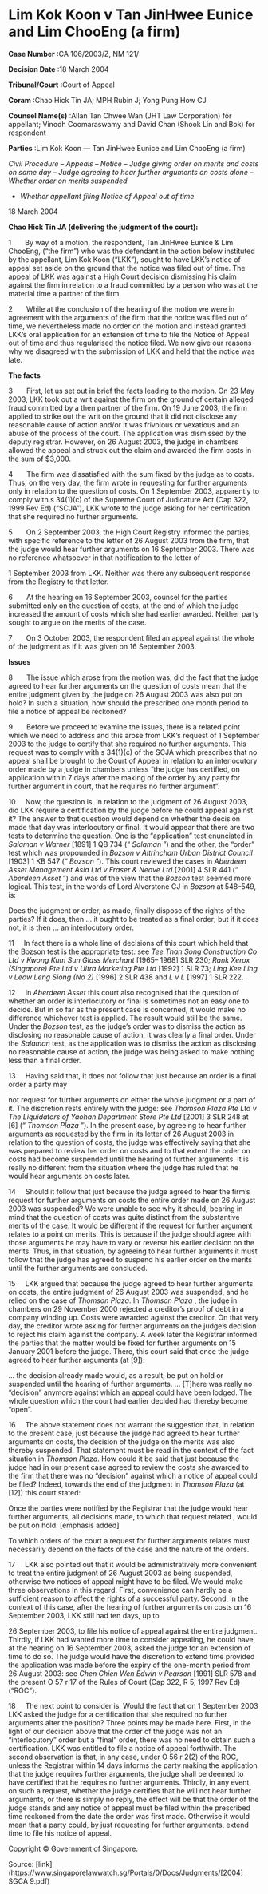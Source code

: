 # Lim Kok Koon v Tan JinHwee Eunice and Lim ChooEng (a firm) 



**Case Number** :CA 106/2003/Z, NM 121/ 

**Decision Date** :18 March 2004 

**Tribunal/Court** :Court of Appeal 

**Coram** :Chao Hick Tin JA; MPH Rubin J; Yong Pung How CJ 

**Counsel Name(s)** :Allan Tan Chwee Wan (JHT Law Corporation) for appellant; Vinodh Coomaraswamy and David Chan (Shook Lin and Bok) for respondent 

**Parties** :Lim Kok Koon — Tan JinHwee Eunice and Lim ChooEng (a firm) 

_Civil Procedure_ – _Appeals_ – _Notice_ – _Judge giving order on merits and costs on same day_ – _Judge agreeing to hear further arguments on costs alone_ – _Whether order on merits suspended_ 

- _Whether appellant filing Notice of Appeal out of time_ 

18 March 2004 

**Chao Hick Tin JA (delivering the judgment of the court):** 

1       By way of a motion, the respondent, Tan JinHwee Eunice & Lim ChooEng, (“the firm”) who was the defendant in the action below instituted by the appellant, Lim Kok Koon (“LKK”), sought to have LKK’s notice of appeal set aside on the ground that the notice was filed out of time. The appeal of LKK was against a High Court decision dismissing his claim against the firm in relation to a fraud committed by a person who was at the material time a partner of the firm. 

2       While at the conclusion of the hearing of the motion we were in agreement with the arguments of the firm that the notice was filed out of time, we nevertheless made no order on the motion and instead granted LKK’s oral application for an extension of time to file the Notice of Appeal out of time and thus regularised the notice filed. We now give our reasons why we disagreed with the submission of LKK and held that the notice was late. 

**The facts** 

3       First, let us set out in brief the facts leading to the motion. On 23 May 2003, LKK took out a writ against the firm on the ground of certain alleged fraud committed by a then partner of the firm. On 19 June 2003, the firm applied to strike out the writ on the ground that it did not disclose any reasonable cause of action and/or it was frivolous or vexatious and an abuse of the process of the court. The application was dismissed by the deputy registrar. However, on 26 August 2003, the judge in chambers allowed the appeal and struck out the claim and awarded the firm costs in the sum of $3,000. 

4       The firm was dissatisfied with the sum fixed by the judge as to costs. Thus, on the very day, the firm wrote in requesting for further arguments only in relation to the question of costs. On 1 September 2003, apparently to comply with s 34(1)(c) of the Supreme Court of Judicature Act (Cap 322, 1999 Rev Ed) (“SCJA”), LKK wrote to the judge asking for her certification that she required no further arguments. 

5       On 2 September 2003, the High Court Registry informed the parties, with specific reference to the letter of 26 August 2003 from the firm, that the judge would hear further arguments on 16 September 2003. There was no reference whatsoever in that notification to the letter of 


1 September 2003 from LKK. Neither was there any subsequent response from the Registry to that letter. 

6       At the hearing on 16 September 2003, counsel for the parties submitted only on the question of costs, at the end of which the judge increased the amount of costs which she had earlier awarded. Neither party sought to argue on the merits of the case. 

7       On 3 October 2003, the respondent filed an appeal against the whole of the judgment as if it was given on 16 September 2003. 

**Issues** 

8       The issue which arose from the motion was, did the fact that the judge agreed to hear further arguments on the question of costs mean that the entire judgment given by the judge on 26 August 2003 was also put on hold? In such a situation, how should the prescribed one month period to file a notice of appeal be reckoned? 

9       Before we proceed to examine the issues, there is a related point which we need to address and this arose from LKK’s request of 1 September 2003 to the judge to certify that she required no further arguments. This request was to comply with s 34(1)(c) of the SCJA which prescribes that no appeal shall be brought to the Court of Appeal in relation to an interlocutory order made by a judge in chambers unless “the judge has certified, on application within 7 days after the making of the order by any party for further argument in court, that he requires no further argument”. 

10     Now, the question is, in relation to the judgment of 26 August 2003, did LKK require a certification by the judge before he could appeal against it? The answer to that question would depend on whether the decision made that day was interlocutory or final. It would appear that there are two tests to determine the question. One is the “application” test enunciated in _Salaman v Warner_ [1891] 1 QB 734 (“ _Salaman_ ”) and the other, the “order” test which was propounded in _Bozson v Altrincham Urban District Council_ [1903] 1 KB 547 (“ _Bozson_ ”). This court reviewed the cases in _Aberdeen Asset Management Asia Ltd v Fraser & Neave Ltd_ <span class="citation">[2001] 4 SLR 441</span> (“ _Aberdeen Asset_ ”) and was of the view that the _Bozson_ test seemed more logical. This test, in the words of Lord Alverstone CJ in _Bozson_ at 548–549, is: 

 Does the judgment or order, as made, finally dispose of the rights of the parties? If it does, then ... it ought to be treated as a final order; but if it does not, it is then ... an interlocutory order. 

11     In fact there is a whole line of decisions of this court which held that the Bozson test is the appropriate test: see _Tee Than Song Construction Co Ltd v Kwong Kum Sun Glass Merchant_ [1965– 1968] SLR 230; _Rank Xerox (Singapore) Pte Ltd v Ultra Marketing Pte Ltd_ <span class="citation">[1992] 1 SLR 73</span>; _Ling Kee Ling v Leow Leng Siong (No 2)_ <span class="citation">[1996] 2 SLR 438</span> and _L v L_ <span class="citation">[1997] 1 SLR 222</span>. 

12     In _Aberdeen Asset_ this court also recognised that the question of whether an order is interlocutory or final is sometimes not an easy one to decide. But in so far as the present case is concerned, it would make no difference whichever test is applied. The result would still be the same. Under the _Bozson_ test, as the judge’s order was to dismiss the action as disclosing no reasonable cause of action, it was clearly a final order. Under the _Salaman_ test, as the application was to dismiss the action as disclosing no reasonable cause of action, the judge was being asked to make nothing less than a final order. 

13     Having said that, it does not follow that just because an order is a final order a party may 


not request for further arguments on either the whole judgment or a part of it. The discretion rests entirely with the judge: see _Thomson Plaza Pte Ltd v The Liquidators of Yaohan Department Store Pte Ltd_ <span class="citation">[2001] 3 SLR 248</span> at [6] (“ _Thomson Plaza_ ”). In the present case, by agreeing to hear further arguments as requested by the firm in its letter of 26 August 2003 in relation to the question of costs, the judge was effectively saying that she was prepared to review her order on costs and to that extent the order on costs had become suspended until the hearing of further arguments. It is really no different from the situation where the judge has ruled that he would hear arguments on costs later. 

14     Should it follow that just because the judge agreed to hear the firm’s request for further arguments on costs the entire order made on 26 August 2003 was suspended? We were unable to see why it should, bearing in mind that the question of costs was quite distinct from the substantive merits of the case. It would be different if the request for further argument relates to a point on merits. This is because if the judge should agree with those arguments he may have to vary or reverse his earlier decision on the merits. Thus, in that situation, by agreeing to hear further arguments it must follow that the judge has agreed to suspend his earlier order on the merits until the further arguments are concluded. 

15     LKK argued that because the judge agreed to hear further arguments on costs, the entire judgment of 26 August 2003 was suspended, and he relied on the case of _Thomson Plaza_. In _Thomson Plaza_ , the judge in chambers on 29 November 2000 rejected a creditor’s proof of debt in a company winding up. Costs were awarded against the creditor. On that very day, the creditor wrote asking for further arguments on the judge’s decision to reject his claim against the company. A week later the Registrar informed the parties that the matter would be fixed for further arguments on 15 January 2001 before the judge. There, this court said that once the judge agreed to hear further arguments (at [9]): 

 ... the decision already made would, as a result, be put on hold or suspended until the hearing of further arguments. ... [T]here was really no “decision” anymore against which an appeal could have been lodged. The whole question which the court had earlier decided had thereby become “open”. 

16     The above statement does not warrant the suggestion that, in relation to the present case, just because the judge had agreed to hear further arguments on costs, the decision of the judge on the merits was also thereby suspended. That statement must be read in the context of the fact situation in _Thomson Plaza_. How could it be said that just because the judge had in our present case agreed to review the costs she awarded to the firm that there was no “decision” against which a notice of appeal could be filed? Indeed, towards the end of the judgment in _Thomson Plaza_ (at [12]) this court stated: 

 Once the parties were notified by the Registrar that the judge would hear further arguments, all decisions made, to which that request related , would be put on hold. [emphasis added] 

To which orders of the court a request for further arguments relates must necessarily depend on the facts of the case and the nature of the orders. 

17     LKK also pointed out that it would be administratively more convenient to treat the entire judgment of 26 August 2003 as being suspended, otherwise two notices of appeal might have to be filed. We would make three observations in this regard. First, convenience can hardly be a sufficient reason to affect the rights of a successful party. Second, in the context of this case, after the hearing of further arguments on costs on 16 September 2003, LKK still had ten days, up to 


26 September 2003, to file his notice of appeal against the entire judgment. Thirdly, if LKK had wanted more time to consider appealing, he could have, at the hearing on 16 September 2003, asked the judge for an extension of time to do so. The judge would have the discretion to extend time provided the application was made before the expiry of the one-month period from 26 August 2003: see _Chen Chien Wen Edwin v Pearson_ [1991] SLR 578 and the present O 57 r 17 of the Rules of Court (Cap 322, R 5, 1997 Rev Ed) (“ROC”). 

18     The next point to consider is: Would the fact that on 1 September 2003 LKK asked the judge for a certification that she required no further arguments alter the position? Three points may be made here. First, in the light of our decision above that the order of the judge was not an “interlocutory” order but a “final” order, there was no need to obtain such a certification. LKK was entitled to file a notice of appeal forthwith. The second observation is that, in any case, under O 56 r 2(2) of the ROC, unless the Registrar within 14 days informs the party making the application that the judge requires further arguments, the judge shall be deemed to have certified that he requires no further arguments. Thirdly, in any event, on such a request, whether the judge certifies that he will not hear further arguments, or there is simply no reply, the effect will be that the order of the judge stands and any notice of appeal must be filed within the prescribed time reckoned from the date the order was first made. Otherwise it would mean that a party could, by just requesting for further arguments, extend time to file his notice of appeal. 

 Copyright © Government of Singapore. 


Source: [link](https://www.singaporelawwatch.sg/Portals/0/Docs/Judgments/[2004] SGCA 9.pdf)

